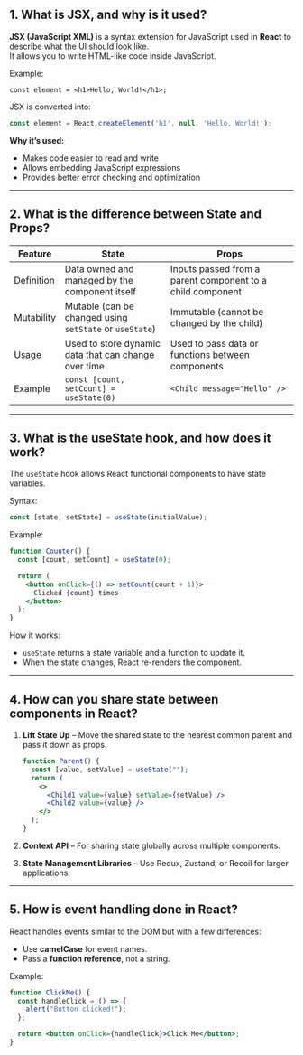 
## 1. What is JSX, and why is it used?

**JSX (JavaScript XML)** is a syntax extension for JavaScript used in **React** to describe what the UI should look like.  
It allows you to write HTML-like code inside JavaScript.

Example:
```
const element = <h1>Hello, World!</h1>;
````

JSX is converted into:

```js
const element = React.createElement('h1', null, 'Hello, World!');
```

**Why it’s used:**

* Makes code easier to read and write
* Allows embedding JavaScript expressions
* Provides better error checking and optimization

---

## 2. What is the difference between State and Props?

| Feature    | State                                                   | Props                                                      |
| ---------- | ------------------------------------------------------- | ---------------------------------------------------------- |
| Definition | Data owned and managed by the component itself          | Inputs passed from a parent component to a child component |
| Mutability | Mutable (can be changed using `setState` or `useState`) | Immutable (cannot be changed by the child)                 |
| Usage      | Used to store dynamic data that can change over time    | Used to pass data or functions between components          |
| Example    | `const [count, setCount] = useState(0)`                 | `<Child message="Hello" />`                                |

---

## 3. What is the useState hook, and how does it work?

The `useState` hook allows React functional components to have state variables.

Syntax:

```jsx
const [state, setState] = useState(initialValue);
```

Example:

```jsx
function Counter() {
  const [count, setCount] = useState(0);

  return (
    <button onClick={() => setCount(count + 1)}>
      Clicked {count} times
    </button>
  );
}
```

How it works:

* `useState` returns a state variable and a function to update it.
* When the state changes, React re-renders the component.

---

## 4. How can you share state between components in React?

1. **Lift State Up** – Move the shared state to the nearest common parent and pass it down as props.

   ```jsx
   function Parent() {
     const [value, setValue] = useState("");
     return (
       <>
         <Child1 value={value} setValue={setValue} />
         <Child2 value={value} />
       </>
     );
   }
   ```

2. **Context API** – For sharing state globally across multiple components.

3. **State Management Libraries** – Use Redux, Zustand, or Recoil for larger applications.

---

## 5. How is event handling done in React?

React handles events similar to the DOM but with a few differences:

* Use **camelCase** for event names.
* Pass a **function reference**, not a string.

Example:

```jsx
function ClickMe() {
  const handleClick = () => {
    alert("Button clicked!");
  };

  return <button onClick={handleClick}>Click Me</button>;
}
```

```
